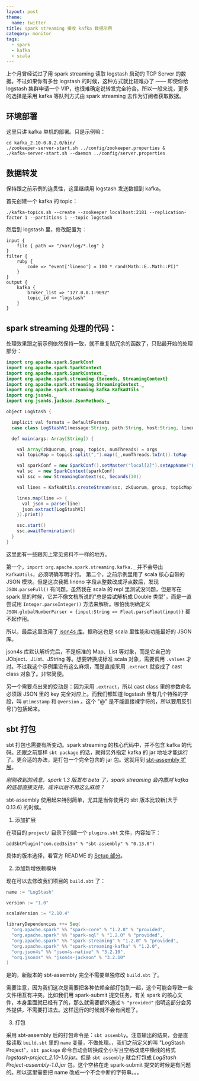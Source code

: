```yaml
---
layout: post
theme:
  name: twitter
title: spark streaming 接收 kafka 数据示例
category: monitor
tags:
  - spark
  - kafka
  - scala
---
```


上个月曾经试过了用 spark streaming 读取 logstash 启动的 TCP Server 的数据。不过如果你有多台 logstash 的时候，这种方式就比较难办了 —— 即使你给 logstash 集群申请一个 VIP，也很难确定说转发完全符合。所以一般来说，更多的选择是采用 kafka 等队列方式由 spark streaming 去作为订阅者获取数据。

## 环境部署

这里只讲 kafka 单机的部署。只是示例嘛：

    cd kafka_2.10-0.8.2.0/bin/
    ./zookeeper-server-start.sh ../config/zookeeper.properties &
    ./kafka-server-start.sh --daemon ../config/server.properties

## 数据转发

保持跟之前示例的连贯性，这里继续用 logstash 发送数据到 kafka。

首先创建一个 kafka 的 topic：

    ./kafka-topics.sh --create --zookeeper localhost:2181 --replication-factor 1 --partitions 1 --topic logstash

然后到 logstash 里，修改配置为：

    input {
        file { path => "/var/log/*.log" }
    }
    filter {
        ruby {
            code => "event['lineno'] = 100 * rand(Math::E..Math::PI)"
        }
    }
    output {
        kafka {
            broker_list => "127.0.0.1:9092"
            topic_id => "logstash"
        }
    }

## spark streaming 处理的代码：

处理效果跟之前示例依然保持一致，就不重复贴冗余的函数了，只贴最开始的处理部分：

```java
import org.apache.spark.SparkConf
import org.apache.spark.SparkContext
import org.apache.spark.SparkContext._
import org.apache.spark.streaming.{Seconds, StreamingContext}
import org.apache.spark.streaming.StreamingContext._
import org.apache.spark.streaming.kafka.KafkaUtils
import org.json4s._
import org.json4s.jackson.JsonMethods._

object LogStash {

  implicit val formats = DefaultFormats
  case class LogStashV1(message:String, path:String, host:String, lineno:Double, `@timestamp`:String)

  def main(args: Array[String]) {

    val Array(zkQuorum, group, topics, numThreads) = args
    val topicMap = topics.split(",").map((_,numThreads.toInt)).toMap

    val sparkConf = new SparkConf().setMaster("local[2]").setAppName("LogStash")
    val sc  = new SparkContext(sparkConf)
    val ssc = new StreamingContext(sc, Seconds(10))

    val lines = KafkaUtils.createStream(ssc, zkQuorum, group, topicMap).map(_._2)

    lines.map(line => {
      val json = parse(line)
      json.extract[LogStashV1]
    }).print()

    ssc.start()
    ssc.awaitTermination()
  }
}
```

这里面有一些跟网上常见资料不一样的地方。

第一个，`import org.apache.spark.streaming.kafka._` 并不会导出 `KafkaUtils`，必须明确写明才行。
第二个，之前示例里用了 scala 核心自带的 JSON 模块。但是这次我把 lineno 字段从整数改成浮点数后，发现 `JSON.parseFull()` 有问题。虽然我在 scala 的 repl 里测试没问题，但是写在 spark 里的时候，它并不像文档所说的"总是尝试解析成 Double 类型"，而是一直尝试用 `Integer.parseInteger()` 方法来解析。哪怕我明确定义 `JSON.globalNumberParser = {input:String => Float.parseFloat(input)}` 都不起作用。

所以，最后这里改用了 [json4s 库](http://json4s.org)。据称这也是 scala 里性能和功能最好的 JSON 库。

json4s 库默认解析完后，不是标准的 Map、List 等对象，而是它自己的 JObject、JList、JString 等。想要转换成标准 scala 对象，需要调用 `.values` 才对。不过我这个示例里没有这么麻烦，而是直接采用 `.extract` 就变成了 cast class 对象了。非常简便。

另一个需要点出来的变动是：因为采用 `.extract`，所以 cast class 里的参数命名必须跟 JSON 里的 key 完全对应上。而我们都知道 logstash 里有几个特殊的字段，叫 `@timestamp` 和 `@version` 。这个 "@" 是不能直接裸字符的，所以要用反引号(**`**)包括起来。

## sbt 打包

sbt 打包也需要有所变动。spark streaming 的核心代码中，并不包含 kafka 的代码。还跟之前那样 `sbt package` 的话，就得另外指定 kafka 的 jar 地址才能运行了。更合适的办法，是打包一个完全包含的 jar 包。这就用到 [sbt-assembly 扩展](https://github.com/sbt/sbt-assembly)。

*刚刚收到的消息，spark 1.3 版发布 beta 了，spark streaming 会内置对 kafka 的底层直接支持。或许以后不用这么麻烦？*

sbt-assembly 使用起来特别简单，尤其是当你使用的 sbt 版本比较新(大于 0.13.6) 的时候。

1. 添加扩展

在项目的 `project/` 目录下创建一个 `plugins.sbt` 文件，内容如下：

    addSbtPlugin("com.eed3si9n" % "sbt-assembly" % "0.13.0")

具体的版本选择，看官方 README 的 [Setup 部分](https://github.com/sbt/sbt-assembly#setup)。

2. 添加新增依赖模块

现在可以去修改我们项目的 `build.sbt` 了：

```scala
name := "LogStash"

version := "1.0"

scalaVersion := "2.10.4"

libraryDependencies ++= Seq(
  "org.apache.spark" %% "spark-core" % "1.2.0" % "provided",
  "org.apache.spark" %% "spark-sql" % "1.2.0" % "provided",
  "org.apache.spark" %% "spark-streaming" % "1.2.0" % "provided",
  "org.apache.spark" %% "spark-streaming-kafka" % "1.2.0",
  "org.json4s" %% "json4s-native" % "3.2.10",
  "org.json4s" %% "json4s-jackson" % "3.2.10"
)
```

是的。新版本的 sbt-assembly 完全不需要单独修改 `build.sbt` 了。

需要注意，因为我们这次是需要把各种依赖全部打包到一起，这个可能会导致一些文件相互有冲突。比如我们用 spark-submit 提交任务，有关 spark 的核心文件，本身里面就已经有了的，那么就需要额外通过 `% "provided"` 指明这部分会另外提供，不需要打进去。这样运行的时候就不会有问题了。

3. 打包

采用 sbt-assembly 后的打包命令是：`sbt assembly`。注意输出的结果，会是直接读取 `build.sbt` 里的 `name` 变量，不做处理。，我们之前定义的叫 "LogStash Project"，`sbt package` 命令自动会转换成全小写且空格改成中横线的格式 *logstash-project_2.10-1.0.jar*。但是 `sbt assembly` 就会打包成 *LogStash Project-assembly-1.0.jar* 包。这个空格在走 spark-submit 提交的时候是有问题的。所以这里需要把 name 改成一个不会中断的字符串。。。
